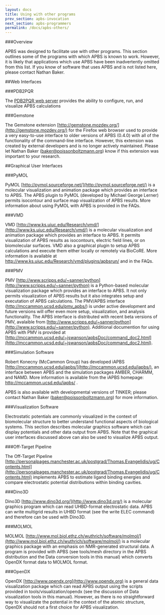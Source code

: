```yaml
---
layout: docs
title: Using with other programs
prev_section: apbs-invocation
next_section: apbs-programmers
permalink: /docs/apbs-others/
---
```


###Overview

APBS was designed to facilitate use with other programs. This section outlines some of the programs with which APBS is known to work. However, it is likely that applications which use APBS have been inadvertently omitted from this list. If you know of software that uses APBS and is not listed here, please contact Nathan Baker.

##Web Interfaces

###PDB2PQR

The [PDB2PQR web server]({{site.url}}/downloads) provides the ability to configure, run, and visualize APBS calculations

###Gemstone

The Gemstone extension [http://gemstone.mozdev.org/](http://gemstone.mozdev.org/) for the Firefox web browser used to provide a very easy-to-use interface to older versions of APBS (0.4.0) with all of the functionality of the command-line interface. However, this extension was created by external developers and is no longer actively maintained. Please let Nathan Baker (baker@poissonboltzmann.org) know if this extension was important to your research.

##Graphical User Interfaces

###PyMOL

PyMOL [http://pymol.sourceforge.net/](http://pymol.sourceforge.net/) is a molecular visualization and animation package which provides an interface to APBS. The APBS plugin to PyMOL (developed by Michael George Lerner) permits isocontour and surface map visualization of APBS results. More information about using PyMOL with APBS is provided in the FAQs.

###VMD

VMD [http://www.ks.uiuc.edu/Research/vmd/](http://www.ks.uiuc.edu/Research/vmd/) is a molecular visualization and animation package which provides an interface to APBS. It permits visualization of APBS results as isocontours, electric field lines, or on biomolecular surfaces. VMD also a graphical plugin to setup APBS calculations and execute them either locally or remotely via BioCoRE. More information is available at http://www.ks.uiuc.edu/Research/vmd/plugins/apbsrun/ and in the FAQs.

###PMV

PMV [http://www.scripps.edu/~sanner/python](http://www.scripps.edu/~sanner/python) is a Python-based molecular visualization package which provides an interface to APBS. It not only permits visualization of APBS results but it also integrates setup and executation of APBS calculations. The PMV/APBS interface (http://mccammon.ucsd.edu/pmv_apbs/) is under active development and future versions will offer even more setup, visualization, and analysis functionality.  The APBS interface is distributed with recent beta versions of PMV, avalaible from [http://www.scripps.edu/~sanner/python](http://www.scripps.edu/~sanner/python). Additional documention for using APBS with PMV is provided at [http://mccammon.ucsd.edu/~jswanson/apbsDoc/command_doc2.html](http://mccammon.ucsd.edu/~jswanson/apbsDoc/command_doc2.html).

###Simulation Software

Robert Konecny (McCammon Group) has developed iAPBS [http://mccammon.ucsd.edu/iapbs/](http://mccammon.ucsd.edu/iapbs/), an interface between APBS and the simulation packages AMBER, CHARMM, and NAMD. More information is available from the iAPBS homepage: http://mccammon.ucsd.edu/iapbs/ .

APBS is also available with developmental versions of TINKER; please contact Nathan Baker (baker@poissonboltzmann.org) for more information.

###Visualization Software

Electrostatic potentials are commonly visualized in the context of biomolecular structure to better understand functional aspects of biological systems. This section describes molecular graphics software which can display potentials and other data output from APBS. Note that the graphical user interfaces discussed above can also be used to visualize APBS output.

###Off-Target Pipeline

The Off-Target Pipeline [http://personalpages.manchester.ac.uk/postgrad/Thomas.Evangelidis/ug/Contents.html](http://personalpages.manchester.ac.uk/postgrad/Thomas.Evangelidis/ug/Contents.html) implements APBS to estimate ligand binding energies and compare electrostatic potential distributions within binding cavities.

###Dino3D

Dino3D [http://www.dino3d.org/](http://www.dino3d.org/) is a molecular graphics program which can read UHBD-format electrostatic data. APBS can write multigrid results in UHBD format (see the write ELEC command) and therefore can be used with Dino3D.

###MOLMOL

MOLMOL [http://www.mol.biol.ethz.ch/wuthrich/software/molmol/](http://www.mol.biol.ethz.ch/wuthrich/software/molmol/) is a molecular graphics package with an emphasis on NMR-generated structural data. A program is provided with APBS (see tools/mesh directory in the APBS distribution and the Data conversion tools in this manual) which converts OpenDX format data to MOLMOL format.

###OpenDX

OpenDX [http://www.opendx.org](http://www.opendx.org) is a general data visualization package which can read APBS output using the scripts provided in tools/visualization/opendx (see the discussion of Data visualization tools in this manual). However, as there is no straightforward way to visualizate the potential in the context of the atomic structure, OpenDX should not a first choice for APBS visualization.